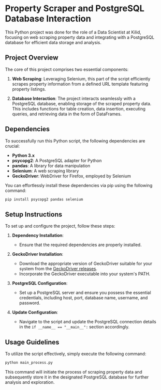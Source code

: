 
# Property Scraper and PostgreSQL Database Interaction

This Python project was done for the role of a Data Scientist at Kilid, focusing on web scraping property data and integrating with a PostgreSQL database for efficient data storage and analysis.

## Project Overview

The core of this project comprises two essential components:

1. **Web Scraping**: Leveraging Selenium, this part of the script efficiently scrapes property information from a defined URL template featuring property listings.

2. **Database Interaction**: The project interacts seamlessly with a PostgreSQL database, enabling storage of the scraped property data. This includes functions for table creation, data insertion, executing queries, and retrieving data in the form of DataFrames.

## Dependencies

To successfully run this Python script, the following dependencies are crucial:

- **Python 3.x**
- **psycopg2**: A PostgreSQL adapter for Python
- **pandas**: A library for data manipulation
- **Selenium**: A web scraping library
- **GeckoDriver**: WebDriver for Firefox, employed by Selenium

You can effortlessly install these dependencies via pip using the following command:

```bash
pip install psycopg2 pandas selenium
```

## Setup Instructions

To set up and configure the project, follow these steps:

1. **Dependency Installation**:
   - Ensure that the required dependencies are properly installed.

2. **GeckoDriver Installation**:
   - Download the appropriate version of GeckoDriver suitable for your system from the [GeckoDriver releases](https://github.com/mozilla/geckodriver/releases).
   - Incorporate the GeckoDriver executable into your system's PATH.

3. **PostgreSQL Configuration**:
   - Set up a PostgreSQL server and ensure you possess the essential credentials, including host, port, database name, username, and password.

4. **Update Configuration**:
   - Navigate to the script and update the PostgreSQL connection details in the `if __name__ == "__main__":` section accordingly.

## Usage Guidelines

To utilize the script effectively, simply execute the following command:

```bash
python main_process.py
```

This command will initiate the process of scraping property data and subsequently store it in the designated PostgreSQL database for further analysis and exploration.
